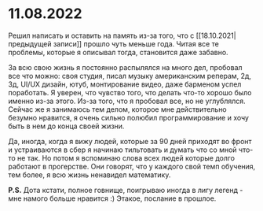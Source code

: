 # 11.08.2022

Решил написать и оставить на память из-за того, что с [[18.10.2021|предыдущей записи]] прошло чуть меньше года. Читая все те проблемы, которые я описывал тогда, становится даже забавно.

За всю свою жизнь я постоянно распылялся на много дел, пробовал все что можно: своя студия, писал музыку американским реперам, 2д, 3д, UI/UX дизайн, ютуб, монтирование видео, даже барменом успел поработать. Я уверен, что чувство того, что делать что-то хорошо было именно из-за этого. Из-за того, что я пробовал все, но не углублялся. Сейчас же я занимаюсь тем делом, которое мне действительно безумно нравится, я очень сильно полюбил программирование и хочу быть в нем до конца своей жизни.

Да, иногда, когда я вижу людей, которые за 90 дней приходят во фронт и устраиваются в сбер я начинаю тильтовать и думать что со мной что-то не так. Но потом я вспоминаю слова всех людей которые долго работают в прогерстве. Они говорят, что у каждого свой темп обучения, тем более, я всю жизнь ненавидел математику.

**P.S.** Дота кстати, полное говнище, поигрываю иногда в лигу легенд - мне намого больше нравится :) Этакое, послание в прошлое.